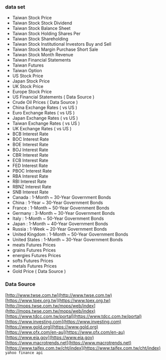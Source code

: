 ### data set

* Taiwan Stock Price 
* Taiwan Stock Stock Dividend
* Taiwan Stock Balance Sheet
* Taiwan Stock Holding Shares Per
* Taiwan Stock Shareholding
* Taiwan Stock Institutional Investors Buy and Sell
* Taiwan Stock Margin Purchase Short Sale
* Taiwan Stock Month Revenue
* Taiwan Financial Statements 
* Taiwan Futures
* Taiwan Option
* US Stock Price
* Japan Stock Price
* UK Stock Price
* Europe Stock Price
* US Financial Statements ( Data Source  )
* Crude Oil Prices ( Data Source  )
* China Exchange Rates ( vs US )
* Euro Exchange Rates ( vs US )
* Japan Exchange Rates ( vs US )
* Taiwan Exchange Rates ( vs US )
* UK Exchange Rates ( vs US )
* BCB Interest Rate
* BOC Interest Rate
* BOE Interest Rate
* BOJ Interest Rate
* CBR Interest Rate
* ECB Interest Rate
* FED Interest Rate
* PBOC Interest Rate
* RBA Interest Rate
* RBI Interest Rate
* RBNZ Interest Rate
* SNB Interest Rate
* Canada : 1-Month ~ 30-Year Government Bonds 
* China : 1-Year ~ 30-Year Government Bonds 
* France : 1-Month ~ 50-Year Government Bonds 
* Germany : 3-Month ~ 30-Year Government Bonds 
* Italy : 1-Month ~ 50-Year Government Bonds 
* Japan : 1-Month ~ 40-Year Government Bonds 
* Russia : 1-Week ~ 20-Year Government Bonds 
* United Kingdom : 1-Month ~ 50-Year Government Bonds 
* United States : 1-Month ~ 30-Year Government Bonds 
* meats Futures Prices
* grains Futures Prices
* energies Futures Prices
* softs Futures Prices
* metals Futures Prices
* Gold Price ( Data Source  )


### Data Source <br>
[http://www.twse.com.tw](http://www.twse.com.tw)<br>
[https://www.tpex.org.tw](https://www.tpex.org.tw)<br>
[http://mops.twse.com.tw/mops/web/index](http://mops.twse.com.tw/mops/web/index)<br>
[https://www.tdcc.com.tw/portal](https://www.tdcc.com.tw/portal)<br>
[https://www.investing.com](https://www.investing.com)<br>
[https://www.gold.org](https://www.gold.org)<br>
[https://www.ofx.com/en-au](https://www.ofx.com/en-au)<br>
[https://www.eia.gov](https://www.eia.gov)<br>
[https://www.macrotrends.net](https://www.macrotrends.net)<br>
[https://www.taifex.com.tw/cht/index](https://www.taifex.com.tw/cht/index)<br>
`yahoo finance api`<br>


